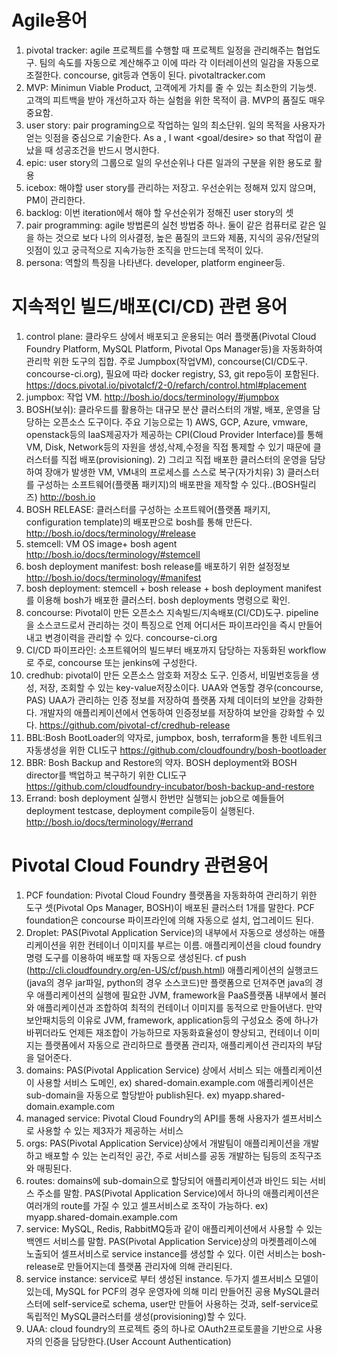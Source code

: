 # Agile용어

1. pivotal tracker: agile 프로젝트를 수행할 때 프로젝트 일정을 관리해주는 협업도구. 팀의 속도를 자동으로 계산해주고 이에 따라 각 이터레이션의 일감을 자동으로 조절한다. concourse, git등과 연동이 된다. pivotaltracker.com
2. MVP: Minimun Viable Product,  고객에게 가치를 줄 수 있는 최소한의 기능셋. 고객의 피트백을 받아 개선하고자 하는 실험을 위한 목적이 큼. MVP의 품질도 매우 중요함. 
3. user story: pair programing으로 작업하는 일의 최소단위. 일의 목적을 사용자가 얻는 잇점을 중심으로 기술한다. As a <role>, I want <goal/desire> so that <benefit>  작업이 끝났을 때 성공조건을 반드시 명시한다. 
4. epic: user story의 그룹으로 일의 우선순위나 다른 일과의 구분을 위한 용도로 활용
5. icebox: 해야할 user story를 관리하는 저장고. 우선순위는 정해져 있지 않으며, PM이 관리한다.
6. backlog: 이번 iteration에서 해야 할 우선순위가 정해진 user story의 셋
7. pair programming: agile 방법론의 실천 방법중 하나. 둘이 같은 컴퓨터로 같은 일을 하는 것으로 보다 나의 의사결정, 높은 품질의 코드와 제품, 지식의 공유/전달의 잇점이 있고 궁극적으로 지속가능한 조직을 만드는데 목적이 있다.
8. persona: 역할의 특징을 나타낸다. developer, platform engineer등.


# 지속적인 빌드/배포(CI/CD) 관련 용어
1. control plane:  클라우드 상에서 배포되고 운용되는 여러 플랫폼(Pivotal Cloud Foundry Platform, MySQL Platform, Pivotal Ops Manager등)을 자동화하여 관리학 위한 도구의 집합. 주로 Jumpbox(작업VM), concourse(CI/CD도구. concourse-ci.org), 필요에 따라 docker registry, S3, git repo등이 포함된다.
https://docs.pivotal.io/pivotalcf/2-0/refarch/control.html#placement
2. jumpbox: 작업 VM. http://bosh.io/docs/terminology/#jumpbox
3. BOSH(보쉬): 클라우드를 활용하는 대규모 분산 클러스터의 개발, 배포, 운영을 담당하는 오픈소스 도구이다. 주요 기능으로는 1) AWS, GCP, Azure, vmware, openstack등의  IaaS제공자가 제공하는 CPI(Cloud Provider Interface)를 통해 VM, Disk, Network등의 자원을 생성,삭제,수정을 직접 통제할 수 있기 때문에  클러스터를 직접 배포(provisioning). 2) 그리고 직접 배포한 클러스터의 운영을 담당하여 장애가 발생한 VM, VM내의 프로세스를 스스로 복구(자가치유) 3) 클러스터를 구성하는 소프트웨어(플랫폼 패키지)의 배포판을  제작할 수 있다..(BOSH릴리즈) 
http://bosh.io
4. BOSH RELEASE: 클러스터를 구성하는 소프트웨어(플랫폼 패키지, configuration template)의 배포판으로 bosh를 통해 만든다. http://bosh.io/docs/terminology/#release
5. stemcell: VM OS image+ bosh agent http://bosh.io/docs/terminology/#stemcell
6. bosh deployment manifest: bosh release를 배포하기 위한 설정정보  http://bosh.io/docs/terminology/#manifest
7. bosh deployment: stemcell + bosh release + bosh deployment manifest를 이용해 bosh가 배포한 클러스터. bosh deployments 명령으로 확인.
8. concourse: Pivotal이 만든 오픈소스 지속빌드/지속배포(CI/CD)도구.  pipeline을 소스코드로서 관리하는 것이 특징으로 언제 어디서든 파이프라인을 즉시 만들어내고 변경이력을 관리할 수 있다. concourse-ci.org
9. CI/CD 파이프라인: 소프트웨어의 빌드부터 배포까지 담당하는 자동화된 workflow로 주로, concourse 또는 jenkins에 구성한다.
10. credhub: pivotal이 만든 오픈소스 암호화 저장소 도구. 인증서, 비밀번호등을 생성, 저장, 조회할 수 있는 key-value저장소이다. UAA와 연동할 경우(concourse, PAS) UAA가 관리하는 인증 정보를 저장하여 플랫폼 자체 데이터의 보안을 강화한다. 개발자의 애플리케이션에서 연동하여 인증정보를 저장하여 보안을 강화할 수 있다.  https://github.com/pivotal-cf/credhub-release
11. BBL:Bosh BootLoader의 약자로,  jumpbox, bosh, terraform을 통한 네트워크 자동생성을 위한  CLI도구 https://github.com/cloudfoundry/bosh-bootloader
12. BBR: Bosh Backup and Restore의 약자. BOSH deployment와 BOSH director를 백업하고 복구하기 위한 CLI도구 https://github.com/cloudfoundry-incubator/bosh-backup-and-restore
13. Errand: bosh deployment 실행시 한번만 실행되는 job으로 예들들어 deployment testcase, deployment compile등이 실행된다. http://bosh.io/docs/terminology/#errand


# Pivotal Cloud Foundry 관련용어

1. PCF foundation: Pivotal Cloud Foundry 플랫폼을 자동화하여 관리하기 위한 도구 셋(Pivotal Ops Manager, BOSH)이 배포된 클러스터 1개를 말한다. PCF foundation은 concourse 파이프라인에 의해 자동으로 설치, 업그레이드 된다.
2.  Droplet: PAS(Pivotal Application Service)의 내부에서 자동으로 생성하는 애플리케이션을 위한 컨테이너 이미지를 부르는 이름.  애플리케이션을 cloud foundry 명령 도구를 이용하여 배포할 때 자동으로 생성된다. cf push (http://cli.cloudfoundry.org/en-US/cf/push.html)
애플리케이션의 실행코드(java의 경우 jar파일, python의 경우 소스코드)만 플랫폼으로 던져주면 java의 경우 애플리케이션의 실행에 필요한 JVM, framework을 PaaS플랫폼 내부에서 불러와 애플리케이션과 조합하여 최적의 컨테이너 이미지를 동적으로 만들어낸다. 만약 보안패치등의 이유로 JVM, framework, application등의 구성요소 중에 하나가 바뀌더라도 언제든 재조합이 가능하므로 자동화효율성이 향상되고, 컨테이너 이미지는 플랫폼에서 자동으로 관리하므로 플랫폼 관리자, 애플리케이션 관리자의 부담을 덜어준다. 
3. domains: PAS(Pivotal Application Service) 상에서 서비스 되는 애플리케이션이 사용할 서비스 도메인, ex)  shared-domain.example.com
애플리케이션은 sub-domain을 자동으로 할당받아 publish된다. ex) myapp.shared-domain.example.com
4. managed service:  Pivotal Cloud Foundry의 API를 통해 사용자가 셀프서비스로 사용할 수 있는  제3자가 제공하는 서비스
5. orgs: PAS(Pivotal Application Service)상에서 개발팀이 애플리케이션을 개발하고 배포할 수 있는 논리적인 공간, 주로 서비스를 공동 개발하는 팀등의 조직구조와 매핑된다.
6. routes: domains에 sub-domain으로 할당되어 애플리케이션과 바인드 되는 서비스 주소를 말함. PAS(Pivotal Application Service)에서 하나의 애플리케이션은 여러개의 route를 가질 수 있고 셀프서비스로 조작이 가능하다.  ex) myapp.shared-domain.example.com
7. service: MySQL, Redis, RabbitMQ등과 같이 애플리케이션에서 사용할 수 있는 백엔드 서비스를 말함. PAS(Pivotal Application Service)상의 마켓플레이스에 노출되어 셀프서비스로 service instance를 생성할 수 있다. 이런 서비스는 bosh-release로 만들어지는데 플랫폼 관리자에 의해 관리된다.
8. service instance: service로 부터 생성된 instance. 두가지 셀프서비스 모델이 있는데,  MySQL for PCF의 경우 운영자에 의해 미리 만들어진 공용 MySQL클러스터에 self-service로 schema, user만 만들어 사용하는 것과, self-service로 독립적인 MySQL클러스터를 생성(provisioning)할 수 있다.
9. UAA: cloud foundry의 프로젝트 중의 하나로 OAuth2프로토콜을 기반으로 사용자의 인증을 담당한다.(User Account Authentication)
